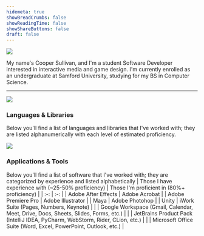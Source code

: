 ```yaml
---
hidemeta: true
showBreadCrumbs: false
showReadingTime: false
showShareButtons: false
draft: false
---
```


![](/images/profile-picture.png#center)

My name's Cooper Sullivan, and I'm a student Software Developer interested in interactive media and game design.
I'm currently enrolled as an undergraduate at Samford University, studying for my BS in Computer Science.

*** 

![](https://github-readme-stats.vercel.app/api?username=coopersully&bg_color=00000000&text_color=58a6ff&show_icons=true&include_all_commits=true#center)

### Languages & Libraries
Below you'll find a list of languages and libraries that I've worked with; they are listed alphanumerically with each level of estimated proficiency.

![](/images/about/languages.png#center)

### Applications & Tools
Below you'll find a list of software that I've worked with; they are categorized by experience and listed alphabetically
| Those I have experience with (~25-50% proficiency) | Those I'm proficient in (80%+ proficiency) |
| :-: | :-: |
| Adobe After Effects | Adobe Acrobat |
| Adobe Premiere Pro | Adobe Illustrator |
| Maya | Adobe Photohop |
| Unity | iWork Suite (Pages, Numbers, Keynote) |
| | Google Workspace (Gmail, Calendar, Meet, Drive, Docs, Sheets, Slides, Forms, etc.) |
| | JetBrains Product Pack (IntelliJ IDEA, PyCharm, WebStorm, Rider, CLion, etc.) |
| | Microsoft Office Suite (Word, Excel, PowerPoint, Outlook, etc.) |